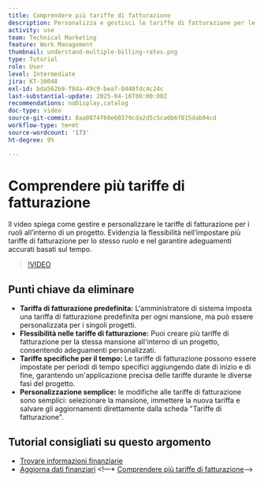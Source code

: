 ```yaml
---
title: Comprendere più tariffe di fatturazione
description: Personalizza e gestisci le tariffe di fatturazione per le mansioni a livello di progetto.
activity: use
team: Technical Marketing
feature: Work Management
thumbnail: understand-multiple-billing-rates.png
type: Tutorial
role: User
level: Intermediate
jira: KT-10048
exl-id: bda562b9-f8da-49c9-bea7-0440fdc4c24c
last-substantial-update: 2025-04-16T00:00:00Z
recommendations: noDisplay,catalog
doc-type: video
source-git-commit: 8aa0874f60e60379cda2d5c5ca0b6f015dab04cd
workflow-type: tm+mt
source-wordcount: '173'
ht-degree: 9%

---
```



# Comprendere più tariffe di fatturazione

Il video spiega come gestire e personalizzare le tariffe di fatturazione per i ruoli all’interno di un progetto. &#x200B;Evidenzia la flessibilità nell’impostare più tariffe di fatturazione per lo stesso ruolo e nel garantire adeguamenti accurati basati sul tempo. &#x200B;


>[!VIDEO](https://video.tv.adobe.com/v/3457652/?quality=12&learn=on&enablevpops)

## Punti chiave da eliminare


* **Tariffa di fatturazione predefinita:** L&#39;amministratore di sistema imposta una tariffa di fatturazione predefinita per ogni mansione, ma può essere personalizzata per i singoli progetti. &#x200B;
* **Flessibilità nelle tariffe di fatturazione:** Puoi creare più tariffe di fatturazione per la stessa mansione all&#39;interno di un progetto, consentendo adeguamenti personalizzati. &#x200B;
* **Tariffe specifiche per il tempo:** Le tariffe di fatturazione possono essere impostate per periodi di tempo specifici aggiungendo date di inizio e di fine, garantendo un&#39;applicazione precisa delle tariffe durante le diverse fasi del progetto. &#x200B;
* **Personalizzazione semplice:** le modifiche alle tariffe di fatturazione sono semplici: selezionare la mansione, immettere la nuova tariffa e salvare gli aggiornamenti direttamente dalla scheda &quot;Tariffe di fatturazione&quot;. &#x200B;

## Tutorial consigliati su questo argomento

* [Trovare informazioni finanziarie](/help/manage-work/project-finances/find-financial-information.md)
* [Aggiorna dati finanziari](/help/manage-work/project-finances/update-and-review-finances.md)
&lt;!—* [Comprendere più tariffe di fatturazione](/help/manage-work/project-finances/multiple-billing-rates.md)—>

